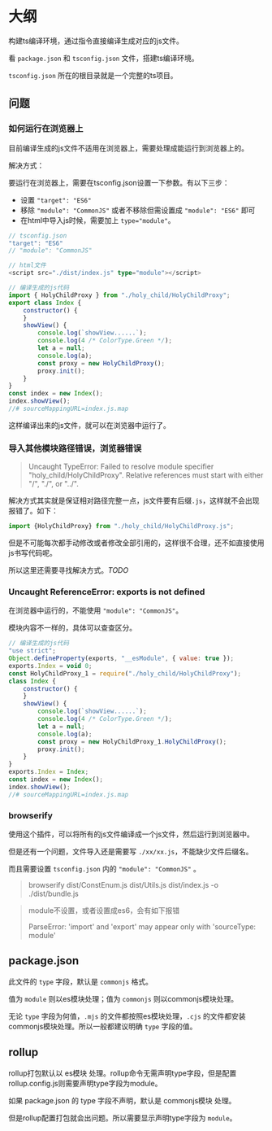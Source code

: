 # 大纲

构建ts编译环境，通过指令直接编译生成对应的js文件。

看 `package.json` 和 `tsconfig.json` 文件，搭建ts编译环境。

`tsconfig.json` 所在的根目录就是一个完整的ts项目。

## 问题

### 如何运行在浏览器上

目前编译生成的js文件不适用在浏览器上，需要处理成能运行到浏览器上的。

解决方式：

要运行在浏览器上，需要在tsconfig.json设置一下参数。有以下三步：

- 设置 `"target": "ES6"`
- 移除 `"module": "CommonJS"` 或者不移除但需设置成 `"module": "ES6"` 即可
- 在html中导入js时候，需要加上 `type="module"`。

```ts
// tsconfig.json
"target": "ES6"
// "module": "CommonJS"

// html文件
<script src="./dist/index.js" type="module"></script>
```

```js
// 编译生成的js代码
import { HolyChildProxy } from "./holy_child/HolyChildProxy";
export class Index {
    constructor() {
    }
    showView() {
        console.log(`showView......`);
        console.log(4 /* ColorType.Green */);
        let a = null;
        console.log(a);
        const proxy = new HolyChildProxy();
        proxy.init();
    }
}
const index = new Index();
index.showView();
//# sourceMappingURL=index.js.map
```

这样编译出来的js文件，就可以在浏览器中运行了。

### 导入其他模块路径错误，浏览器错误

> Uncaught TypeError: Failed to resolve module specifier "holy_child/HolyChildProxy".
> Relative references must start with either "/", "./", or "../".

解决方式其实就是保证相对路径完整一点，js文件要有后缀`.js`，这样就不会出现报错了。如下：

```js
import {HolyChildProxy} from "./holy_child/HolyChildProxy.js";
```

但是不可能每次都手动修改或者修改全部引用的，这样很不合理，还不如直接使用js书写代码呢。

所以这里还需要寻找解决方式。_TODO_

### Uncaught ReferenceError: exports is not defined

在浏览器中运行的，不能使用 `"module": "CommonJS"`。

模块内容不一样的，具体可以查查区分。

```js
// 编译生成的js代码
"use strict";
Object.defineProperty(exports, "__esModule", { value: true });
exports.Index = void 0;
const HolyChildProxy_1 = require("./holy_child/HolyChildProxy");
class Index {
    constructor() {
    }
    showView() {
        console.log(`showView......`);
        console.log(4 /* ColorType.Green */);
        let a = null;
        console.log(a);
        const proxy = new HolyChildProxy_1.HolyChildProxy();
        proxy.init();
    }
}
exports.Index = Index;
const index = new Index();
index.showView();
//# sourceMappingURL=index.js.map
```

### browserify

使用这个插件，可以将所有的js文件编译成一个js文件，然后运行到浏览器中。

但是还有一个问题，文件导入还是需要写 `./xx/xx.js`，不能缺少文件后缀名。

而且需要设置 `tsconfig.json` 内的 `"module": "CommonJS"` 。

> browserify dist/ConstEnum.js dist/Utils.js dist/index.js -o ./dist/bundle.js

> module不设置，或者设置成es6，会有如下报错
>
> ParseError: 'import' and 'export' may appear only with 'sourceType: module'

## package.json

此文件的 `type` 字段，默认是 `commonjs` 格式。

值为 `module` 则以es模块处理；值为 `commonjs` 则以commonjs模块处理。

无论 `type` 字段为何值，`.mjs` 的文件都按照es模块处理，`.cjs` 的文件都安装commonjs模块处理。所以一般都建议明确 `type` 字段的值。

## rollup

rollup打包默认以 es模块 处理。rollup命令无需声明type字段，但是配置rollup.config.js则需要声明type字段为module。

如果 package.json 的 type 字段不声明，默认是 commonjs模块 处理。

但是rollup配置打包就会出问题。所以需要显示声明type字段为 `module`。
